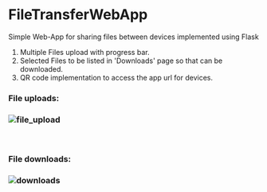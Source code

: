 # FileTransferWebApp

Simple Web-App for sharing files between devices implemented using Flask

1. Multiple Files upload with progress bar.
2. Selected Files to be listed in 'Downloads' page
   so that can be downloaded.
3. QR code implementation to access the app url for devices.



<h3>File uploads:<h3/>

![file_upload](https://github.com/sahilmpatel/FileTransferWebApp/assets/40482893/6e61233d-42db-4a7d-a7ff-c0a4add400b3)


<br>

<h3>File downloads:<h3/>

![downloads](https://github.com/sahilmpatel/FileTransferWebApp/assets/40482893/3cd2acf1-a85d-4452-aaaf-99681b710eea)
